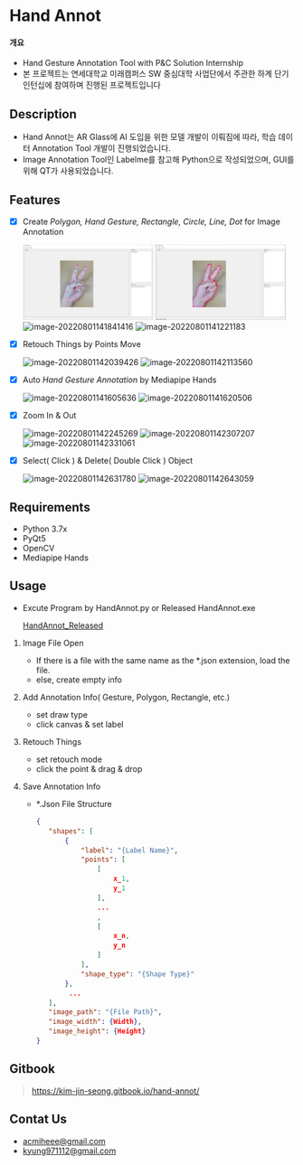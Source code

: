 # Hand Annot

#### 개요

- Hand Gesture Annotation Tool with P&amp;C Solution Internship
- 본 프로젝트는 연세대학교 미래캠퍼스 SW 중심대학 사업단에서 주관한 하계 단기 인턴십에 참여하며 진행된 프로젝트입니다

## Description
* Hand Annot는 AR Glass에 AI 도입을 위한 모델 개발이 이뤄짐에 따라, 학습 데이터 Annotation Tool 개발이 진행되었습니다.
* Image Annotation Tool인 Labelme를 참고해 Python으로 작성되었으며, GUI를 위해 QT가 사용되었습니다.

## Features
- [x] Create *Polygon, Hand Gesture, Rectangle, Circle, Line, Dot* for Image Annotation

  <img src="https://github.com/KimJinSeong-Git/Hand-Gesture-Annotation-Tool/blob/master/Resource/readme/Auto_After.png" alt="image-20220801140559289" width="48%" />
  <img src="https://github.com/KimJinSeong-Git/Hand-Gesture-Annotation-Tool/blob/master/Resource/readme/Create_Polygon.png" alt="image-20220801141136646" width="48%" />
  <img src="https://github.com/KimJinSeong-Git/Hand-Gesture-Annotation-Tool/blob/master/Resource/readme\Create_Gesture.png" alt="image-20220801141841416" width="48%" />
  <img src="https://github.com/KimJinSeong-Git/Hand-Gesture-Annotation-Tool/blob/master/Resource\readme\Create_Rectangle.png" alt="image-20220801141221183" width="48%" />

- [x] Retouch Things by Points Move

  <img src="https://github.com/KimJinSeong-Git/Hand-Gesture-Annotation-Tool/blob/master/Resource\readme\Retouch_Before.png" alt="image-20220801142039426" width="48%" />
  <img src="https://github.com/KimJinSeong-Git/Hand-Gesture-Annotation-Tool/blob/master/Resource\readme\Retouch_After.png" alt="image-20220801142113560" width="48%" />

- [x] Auto *Hand Gesture Annotation* by Mediapipe Hands

  <img src="https://github.com/KimJinSeong-Git/Hand-Gesture-Annotation-Tool/blob/master/Resource\readme\Auto_Before.png" alt="image-20220801141605636" width="48%" />
  <img src="https://github.com/KimJinSeong-Git/Hand-Gesture-Annotation-Tool/blob/master/Resource\readme\Auto_After.png" alt="image-20220801141620506" width="48%" />

- [x] Zoom In & Out

  <img src="https://github.com/KimJinSeong-Git/Hand-Gesture-Annotation-Tool/blob/master/Resource\readme\Zoom_Before.png" alt="image-20220801142245269" width="32%" />
  <img src="https://github.com/KimJinSeong-Git/Hand-Gesture-Annotation-Tool/blob/master/Resource\readme\Zoom_In.png" alt="image-20220801142307207" width="32%" />
  <img src="https://github.com/KimJinSeong-Git/Hand-Gesture-Annotation-Tool/blob/master/Resource\readme\Zoom_Out.png" alt="image-20220801142331061" width="32%" />

- [x] Select( Click ) & Delete( Double Click ) Object

  <img src="https://github.com/KimJinSeong-Git/Hand-Gesture-Annotation-Tool/blob/master/Resource\readme\Object_Select.png" alt="image-20220801142631780" width="48%" />
  <img src="https://github.com/KimJinSeong-Git/Hand-Gesture-Annotation-Tool/blob/master/Resource\readme\Object_Delete.png" alt="image-20220801142643059" width="48%" />

## Requirements
* Python 3.7x
* PyQt5
* OpenCV
* Mediapipe Hands

## Usage

* Excute Program by HandAnnot.py or Released HandAnnot.exe

  [HandAnnot_Released](https://github.com/KimJinSeong-Git/Hand-Gesture-Annotation-Tool/releases/tag/HandAnnot)

1. Image File Open

   * If there is a file with the same name as the *.json extension, load the file.
   * else, create empty info

2. Add Annotation Info( Gesture, Polygon, Rectangle, etc.)

   * set draw type
   * click canvas & set label

3. Retouch Things

   * set retouch mode
   * click the point & drag & drop

4. Save Annotation Info

   * *.Json File Structure

     ```json
     {
     	"shapes": [
     		{
     			"label": "{Label Name}",
     			"points": [
     				[
     					x_1,
     					y_1
     				],
     				...
     				,
     				[
     					x_n,
     					y_n
     				]
     			],
     			"shape_type": "{Shape Type}"
     		},
             ...
     	],
     	"image_path": "{File Path}",
     	"image_width": {Width},
     	"image_height": {Height}
     }
     ```


## Gitbook

> https://kim-jin-seong.gitbook.io/hand-annot/ 

## Contat Us

* acmiheee@gmail.com
* kyung971112@gmail.com